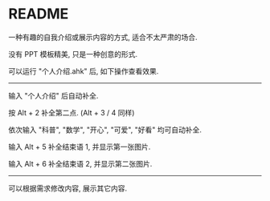 # README



一种有趣的自我介绍或展示内容的方式, 适合不太严肃的场合.

没有 PPT 模板精美, 只是一种创意的形式.

可以运行 "个人介绍.ahk" 后, 如下操作查看效果.

---

输入 "个人介绍" 后自动补全.

按 Alt + 2 补全第二点. (Alt + 3 / 4 同样)

依次输入 "科普", "数学", "开心", "可爱", "好看" 均可自动补全.

输入 Alt + 5 补全结束语 1, 并显示第一张图片.

输入 Alt + 6 补全结束语 2, 并显示第二张图片.

---

可以根据需求修改内容, 展示其它内容.